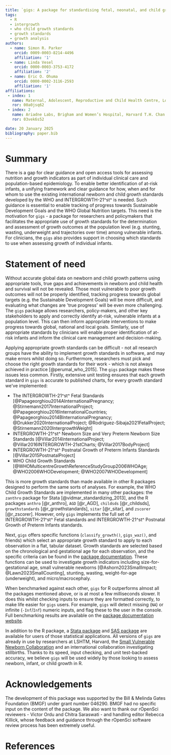 ```yaml
---
title: `gigs: A package for standardising fetal, neonatal, and child growth assessment`
tags:
  - R
  - intergrowth
  - who child growth standards
  - growth standards
  - growth analysis
authors:
  - name: Simon R. Parker
    orcid: 0009-0003-8214-4496
    affiliation: '1'
  - name: Linda Vesel
    orcid: 0000-0003-3753-4172
    affiliation: '2'
  - name: Eric O. Ohuma
    orcid: 0000-0002-3116-2593
    affiliation: '1'
affiliations:
 - index: 1
   name: Maternal, Adolescent, Reproductive and Child Health Centre, London School of Hygiene & Tropical Medicine, London, United Kingdom
   ror: 00a0jsq62
 - index: 2
   name: Ariadne Labs, Brigham and Women’s Hospital, Harvard T.H. Chan School of Public Health, Boston, Massachusetts, United States of America 
   ror: 03vek6s52

date: 20 January 2025
bibliography: paper.bib
---
```


# Summary

There is a gap for clear guidance and open access tools for assessing nutrition 
and growth indicators as part of individual clinical care and population-based 
epidemiology. To enable better identification of at-risk infants, a unifying 
framework and clear guidance for how, when and for whom to use the existing 
international newborn and child growth standards developed by the WHO and 
INTERGROWTH-21^st^ is needed. Such guidance is essential to enable tracking of 
progress towards Sustainable Development Goals and the WHO Global 
Nutrition targets. This need is the motivation for ``gigs`` - a package for 
researchers and policymakers that facilitates the appropriate use of growth 
standards for the determination and assessment of growth outcomes at the 
population level (e.g. stunting, wasting, underweight and trajectories over 
time) among vulnerable infants. For clinicians, the ``gigs`` also provides 
support in choosing which standards to use when assessing growth of individual 
infants.

# Statement of need

Without accurate global data on newborn and child growth patterns using 
appropriate tools, true gaps and achievements in newborn and child health and 
survival will not be revealed. Those most vulnerable to poor growth outcomes 
will not be properly identified, tracking progress towards global targets (e.g. the 
Sustainable Development Goals) will be more difficult, and evaluating what 
changes are 'true progress' will be even more challenging. The ``gigs`` package 
allows researchers, policy-makers, and other key stakeholders to apply and 
correctly identify at-risk, vulnerable infants at a population level. This can 
then inform appropriate interventions to make progress towards global, national 
and local goals. Similarly, use of appropriate standards by clinicians will 
enable proper identification of at-risk infants and inform the clinical care 
management and decision-making.

Applying appropriate growth standards can be difficult - not all research groups
have the ability to implement growth standards in software, and may make errors 
whilst doing so. Furthermore, researchers must pick and choose the right growth 
standards for their work - which is not always achieved in practice 
[@perumal_who_2015]. The ``gigs`` package makes these issues less common. 
Firstly, extensive unit testing ensures that each growth standard in ``gigs`` is
accurate to published charts, for every growth standard we've implemented:

- The INTERGROWTH-21^st^ Fetal Standards 
  [@Papageorghiou2014AInternationalPregnancy; @Stirnemann2017InternationalProject;
@Papageorghiou2016InternationalCountries; 
@Papageorghiou2014BInternationalPregnancy; 
@Drukker2020InternationalProject; @Rodriguez-Sibaja2021FetalProject; 
@Stirnemann2020IntergrowthWeight]
- INTERGROWTH-21^st^ Newborn Size and Very Preterm Newborn Size Standards 
  [@Villar2014InternationalProject; @Villar2016INTERGROWTH-21stCharts; 
  @Villar2017BodyProject]
- INTERGROWTH-21^st^ Postnatal Growth of Preterm Infants Standards 
  [@Villar2015PostnatalProject]
- WHO Child Growth Standards 
  [@WHOMulticentreGrowthReferenceStudyGroup2006WHOAge; @WHO2006WHODevelopment; 
  @WHO2007WHODevelopment]

This is more growth standards than made available in other R packages designed 
to perform the same sorts of analyses. For example, the WHO Child Growth 
Standards are implemented in many other packages: the ``zanthro`` package for 
Stata [@vidmar_standardizing_2013], and the R packages ``anthro`` [@r_anthro], 
``AGD`` [@r_AGD], ``childsds`` [@r_childsds], ``growthstandards`` 
[@r_growthstandards], ``sitar`` [@r_sitar], and ``zscorer`` [@r_zscorer]. 
However, only ``gigs`` implements the full set of INTERGROWTH-21^st^ Fetal 
standards and INTERGROWTH-21^st^ Postnatal Growth of Preterm Infants standards.

Next, ``gigs`` offers specific functions (``classify_growth()``, ``gigs_waz()``,
and friends) which select an appropriate growth standard to apply to each 
observation in a flat, tabular dataset. Growth standards are selected based on 
the chronological and gestational age for each observation, and the specific 
criteria can be found in the [package 
documentation](https://docs.ropensci.org/gigs/reference/gigs_zscoring.html). 
These functions can be used to investigate growth indicators including 
size-for-gestational age, small vulnerable newborns 
[@Ashorn2023SmallImpact; @Lawn2023SmallCounting], stunting, wasting, 
weight-for-age (underweight), and micro/macrocephaly.

When benchmarked against each other, ``gigs`` for R outperforms almost all 
the packages mentioned above, or is at most a few milliseconds slower. It does 
this whilst checking inputs to ensure they are formatted correctly, to make life
easier for ``gigs`` users. For example, ``gigs`` will detect missing (`NA`) or 
infinite (`-Inf`/`Inf`) numeric inputs, and flag these to the user in the 
console. Full benchmarking results are available on the [package documentation 
website](https://docs.ropensci.org/gigs/articles/benchmarking.html).

In addition to the R package, a 
[Stata package](https://www.github.com/lshtm-gigs/gigs-stata/) and 
[SAS package](https://www.github.com/SASPAC/gigs/) are available for users of 
those statistical applications. All versions of ``gigs`` are already in use
by researchers at LSHTM, Harvard, the [Small Vulnerable Newborn 
Collaboration](https://www.thelancet.com/series/small-vulnerable-newborns) and 
an international collaboration investigating stillbirths. Thanks to its speed, 
input checking, and unit test-backed accuracy, we believe ``gigs`` will be used 
widely by those looking to assess newborn, infant, or child growth in R.

# Acknowledgements

The development of this package was supported by the Bill & Melinda Gates 
Foundation (BMGF) under grant number 046290. BMGF had no specific input on the 
content of the package. We also want to thank our rOpenSci reviewers - Victor 
Ordu and Chitra Saraswati - and handling editor Rebecca Killick, whose feedback 
and guidance through the rOpenSci software review process has been extremely 
useful.

# References
